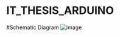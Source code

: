 ﻿# IT_THESIS_ARDUINO

#Schematic Diagram
![image](https://github.com/GarudaKurt/IT_THESIS_ARDUINO/assets/60842892/043e987d-29a7-4943-b0c8-3a7f858ae934)
